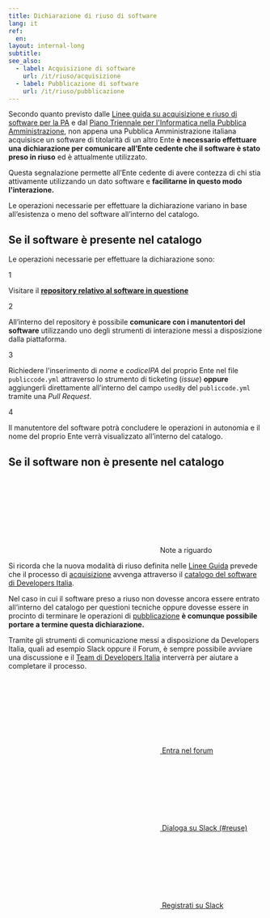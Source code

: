 ```yaml
---
title: Dichiarazione di riuso di software
lang: it
ref:
  en:
layout: internal-long
subtitle:
see_also:
  - label: Acquisizione di software
    url: /it/riuso/acquisizione
  - label: Pubblicazione di software
    url: /it/riuso/pubblicazione
---
```


<!-- markdownlint-disable no-inline-html -->

Secondo quanto previsto dalle [Linee guida su acquisizione e riuso di software per la PA](https://docs.italia.it/AgID/linee-guida-riuso-software/lg-acquisizione-e-riuso-software-per-pa-docs/it/bozza/attachments/allegato-d-guida-alla-modifica-di-software-open-source-preso-a-riuso-o-di-terzi.html)
e dal [Piano Triennale per l'Informatica nella Pubblica
Amministrazione](https://docs.italia.it/italia/piano-triennale-ict/pianotriennale-ict-doc/it/2020-2022/capitolo-1-servizi/cosa-devono-fare-le-pa.html),
non appena una Pubblica Amministrazione italiana acquisisce un software di
titolarità di un altro Ente **è necessario effettuare una dichiarazione per
comunicare all’Ente cedente che il software è stato preso in riuso** ed è
attualmente utilizzato.

Questa segnalazione permette all’Ente cedente di avere contezza di chi stia
attivamente utilizzando un dato software e **facilitarne in questo modo
l'interazione.**

<div class="show-if-not-repo">
  Le operazioni necessarie per effettuare la dichiarazione
  variano in base all’esistenza o meno del software all’interno del catalogo.

  <h2>
    Se il software è presente nel catalogo
  </h2>
</div>

<div class="show-if-repo">
  <p>
    Le operazioni necessarie per effettuare la dichiarazione sono:
  </p>
</div>

<div class="row">
  <div class="col-12 col-lg-6">
    <div class="card-wrapper card-space">
      <div class="card card-bg no-after">
        <div class="card-body d-flex align-items-center">
          <div class="categoryicon-top">
            <span class="circled-step">1</span>
          </div>
          <p>
            Visitare il <strong><a id="repo" rel="noreferrer noopener nofollow external" target="_blank" href="">repository relativo al software in questione</a></strong>
          </p>
        </div>
      </div>
    </div>
  </div>

  <div class="col-12 col-lg-6">
    <div class="card-wrapper card-space">
      <div class="card card-bg no-after">
        <div class="card-body d-flex align-items-center">
          <div class="categoryicon-top">
            <span class="circled-step">2</span>
          </div>
          <p>
            All’interno del repository è possibile <strong>comunicare con i manutentori
            del software</strong> utilizzando uno degli strumenti di interazione
            messi a disposizione dalla piattaforma.
          </p>
        </div>
      </div>
    </div>
  </div>

  <div class="col-12 col-lg-6">
    <div class="card-wrapper card-space">
      <div class="card card-bg no-after">
        <div class="card-body d-flex align-items-center">
          <div class="categoryicon-top">
            <span class="circled-step">3</span>
          </div>
          <p>
            Richiedere l'inserimento di <em>nome</em> e <em>codiceIPA</em> del proprio Ente
            nel file <code class="language-plaintext highlighter-rouge">publiccode.yml</code>
            attraverso lo strumento di ticketing  (<em>issue</em>) <strong>oppure</strong>
            aggiungerli direttamente all’interno del campo
            <code class="language-plaintext highlighter-rouge">usedBy</code>
            del <code class="language-plaintext highlighter-rouge">publiccode.yml</code>
            tramite una <em>Pull Request</em>.
          </p>
        </div>
      </div>
    </div>
  </div>

  <div class="col-12 col-lg-6">
    <div class="card-wrapper card-space">
      <div class="card card-bg no-after">
        <div class="card-body d-flex align-items-center">
          <div class="categoryicon-top">
            <span class="circled-step">4</span>
          </div>
          <p>
            Il manutentore del software potrà concludere le operazioni in
            autonomia e il nome del proprio Ente verrà visualizzato all’interno
            del catalogo.
          </p>
        </div>
      </div>
    </div>
  </div>
</div>

<div class="show-if-not-repo">
  <h2>
    Se il software non è presente nel catalogo
  </h2>

  <div class="callout note mt-5">
    <div class="callout-title"><svg class="icon"><use xlink:href="/assets/svg/sprite.svg#it-info-circle"></use></svg>Note a riguardo</div>
    <p>
      Si ricorda che la nuova modalità di riuso definita nelle
      <a href="{{ site.url_lineeguidariuso }}">Linee Guida</a>
      prevede che il processo di <a href="/it/riuso/acquisizione">acquisizione</a>
      avvenga attraverso il <a href="/it/software">catalogo del software di Developers Italia</a>.
    </p>
  </div>

  <p>
    Nel caso in cui il software preso a riuso non dovesse ancora essere
    entrato all’interno del catalogo per questioni tecniche oppure dovesse essere
    in procinto di terminare le operazioni di <a href="/it/riuso/pubblicazione">pubblicazione</a>
    <strong>è comunque possibile portare a termine questa dichiarazione.</strong>
  </p>
</div>

Tramite gli strumenti di comunicazione messi a disposizione da Developers Italia,
quali ad esempio Slack oppure il Forum, è sempre possibile avviare una
discussione e il [Team di Developers Italia](/it/contatti) interverrà per aiutare
a completare il processo.

<p class="mt-5">
  <a class="btn btn-primary" href="https://forum.italia.it/c/software-open-source-per-la-pa"><svg class="icon icon-sm icon-white">
      <use xlink:href="/assets/svg/sprite.svg#it-horn"></use>
    </svg> Entra nel forum
  </a>
  <a class="btn btn-primary" href="https://developersitalia.slack.com/messages/CJRSS5S9W"><svg class="icon icon-sm icon-white">
      <use xlink:href="/assets/svg/sprite.svg#it-comment"></use>
    </svg> Dialoga su Slack (#reuse)
  </a>
  <a class="btn btn-white btn-outline-primary" href="https://slack.developers.italia.it/"><svg class="icon icon-sm icon-primary">
      <use xlink:href="/assets/svg/sprite.svg#it-comment"></use>
    </svg> Registrati su Slack</a>
<p>

<script type="text/javascript">
  function showElements(elements, show) {
    for (var i = 0; i < elements.length; i++) {
      let el = elements[i];

      el.style.display = show ? 'block' : 'none';
    }
  }

  const repo = localStorage.getItem('reuse-repo');
  localStorage.removeItem('reuse-repo');

  showElements(document.getElementsByClassName('show-if-repo'), repo !== null);
  showElements(document.getElementsByClassName('show-if-not-repo'), repo === null);

  const repoLink = document.getElementById('repo');
  if (repo !== null) {
    repoLink.setAttribute('href', repo);
  } else {
    repoLink.outerHTML = repoLink.innerText;
  }
</script>
